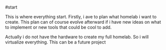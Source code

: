 #start 

This is where everything start.
Firstly, i ave to plan what homelab i want to create. This plan can of course evolve afterward if i have new ideas on what to implement or new tools that could be cool to add. 

Actually i do not have the hardware to create my full homelab. So i will virtualize everything. This can be a future project
